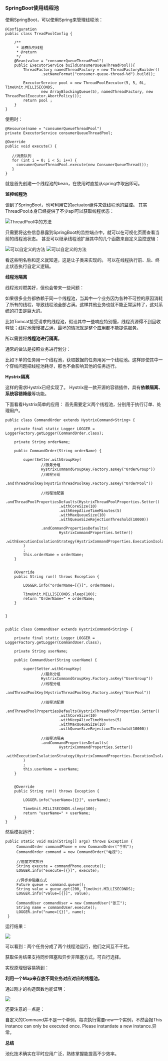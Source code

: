 ### SpringBoot使用线程池
  
  使用SpringBoot，可以使用Spring来管理线程池：
  
  ```
  @Configuration
  public class TreadPoolConfig {
  
      /**
       * 消费队列线程
       * @return
       */
      @Bean(value = "consumerQueueThreadPool")
      public ExecutorService buildConsumerQueueThreadPool(){
          ThreadFactory namedThreadFactory = new ThreadFactoryBuilder()
                  .setNameFormat("consumer-queue-thread-%d").build();
  
          ExecutorService pool = new ThreadPoolExecutor(5, 5, 0L, TimeUnit.MILLISECONDS,
                  new ArrayBlockingQueue(5), namedThreadFactory, new ThreadPoolExecutor.AbortPolicy());
          return pool ;
      }
  }
  ```
  
  使用时：
  
  ```
  @Resource(name = "consumerQueueThreadPool")
  private ExecutorService consumerQueueThreadPool;
  
  @Override
  public void execute() {
  
     //消费队列
     for (int i = 0; i < 5; i++) {
       consumerQueueThreadPool.execute(new ConsumerQueueThread());
     }
  }
  ```
  
  就是首先创建一个线程池的bean，在使用时直接从spring中取出即可。
  
  **监控线程池**
  
  谈到了SpringBoot，也可利用它的actuator组件来做线程池的监控。
  其实ThreadPool本身已经提供了不少api可以获取线程状态：
  
  ![ThreadPool中的方法](../image/201904010004.jpg)
  
  只需要将这些信息暴露到SpringBoot的监控端点中，就可以在可视化页面查看当前的线程池状态。
  甚至可以继承线程池扩展其中的几个函数来自定义监控逻辑：
  
   ![可以自定义的方法](../image/201904010005.jpg)
   ![可以自定义的方法](../image/201904010006.jpg)
   
   看这些明名称和定义就知道，这是让子类来实现的。
   可以在线程执行前、后、终止状态执行自定义逻辑。
   
   **线程池隔离**
   
   线程池对燃美好，但也会带来一些问题：
   
   如果很多业务都依赖于同一个线程池，当其中一个业务因为各种不可控的原因消耗了所有的线程，导致线程池全部占满。这样其他业务也就不能正常运转了，这对系统的打击是巨大的。
   
   比如Tomcat接受请求的线程池，假设其中一些响应特别慢，线程资源得不到回收释放；线程池慢慢被占满，最坏的情况就是整个应用都不能提供服务。
   
   所以需要将**线程池进行隔离**。
   
   通常的做法是按照业务进行划分：
   
   比如下单的任务用一个线程池，获取数据的任务用另一个线程池。这样即使其中一个穿线问题把线程池耗尽，那也不会影响其他的任务运行。
   
   **Hystrix隔离**
   
   这样的需求Hystrix已经实现了。
   Hystrix是一款开源的容错插件，具有**依赖隔离、系统容错降级**等功能。
   
   下面看看Hystrix简单的应用：
   首先需要定义两个线程池，分别用于执行订单、处理用户。
   
   ```
   public class CommandOrder extends HystrixCommand<String> {
   
       private final static Logger LOGGER = LoggerFactory.getLogger(CommandOrder.class);
   
       private String orderName;
   
       public CommandOrder(String orderName) {
   
           super(Setter.withGroupKey(
                   //服务分组
                   HystrixCommandGroupKey.Factory.asKey("OrderGroup"))
                   //线程分组
                   .andThreadPoolKey(HystrixThreadPoolKey.Factory.asKey("OrderPool"))
   
                   //线程池配置
                   .andThreadPoolPropertiesDefaults(HystrixThreadPoolProperties.Setter()
                           .withCoreSize(10)
                           .withKeepAliveTimeMinutes(5)
                           .withMaxQueueSize(10)
                           .withQueueSizeRejectionThreshold(10000))
   
                   .andCommandPropertiesDefaults(
                           HystrixCommandProperties.Setter()
                                   .withExecutionIsolationStrategy(HystrixCommandProperties.ExecutionIsolationStrategy.THREAD))
           )
           ;
           this.orderName = orderName;
       }
   
   
       @Override
       public String run() throws Exception {
   
           LOGGER.info("orderName=[{}]", orderName);
   
           TimeUnit.MILLISECONDS.sleep(100);
           return "OrderName=" + orderName;
       }
   
   
   }
   
   
   public class CommandUser extends HystrixCommand<String> {
   
       private final static Logger LOGGER = LoggerFactory.getLogger(CommandUser.class);
   
       private String userName;
   
       public CommandUser(String userName) {
   
           super(Setter.withGroupKey(
                   //服务分组
                   HystrixCommandGroupKey.Factory.asKey("UserGroup"))
                   //线程分组
                   .andThreadPoolKey(HystrixThreadPoolKey.Factory.asKey("UserPool"))
   
                   //线程池配置
                   .andThreadPoolPropertiesDefaults(HystrixThreadPoolProperties.Setter()
                           .withCoreSize(10)
                           .withKeepAliveTimeMinutes(5)
                           .withMaxQueueSize(10)
                           .withQueueSizeRejectionThreshold(10000))
   
                   //线程池隔离
                   .andCommandPropertiesDefaults(
                           HystrixCommandProperties.Setter()
                                   .withExecutionIsolationStrategy(HystrixCommandProperties.ExecutionIsolationStrategy.THREAD))
           )
           ;
           this.userName = userName;
       }
   
   
       @Override
       public String run() throws Exception {
   
           LOGGER.info("userName=[{}]", userName);
   
           TimeUnit.MILLISECONDS.sleep(100);
           return "userName=" + userName;
       }
   }
   ```
   
   然后模拟运行：
   ```
   public static void main(String[] args) throws Exception {
        CommandOrder commandPhone = new CommandOrder("手机");
        CommandOrder command = new CommandOrder("电视");

        //阻塞方式执行
        String execute = commandPhone.execute();
        LOGGER.info("execute=[{}]", execute);

        //异步非阻塞方式
        Future queue = command.queue();
        String value = queue.get(200, TimeUnit.MILLISECONDS);
        LOGGER.info("value=[{}]", value);

        CommandUser commandUser = new CommandUser("张三");
        String name = commandUser.execute();
        LOGGER.info("name=[{}]", name);
    }
   ```
   
   运行结果：
   
   ![](../image/201904010007.jpg)
   
   可以看到：两个任务分成了两个线程池运行，他们之间互不干扰。
   
   获取任务结果支持同步阻塞和异步非阻塞方式，可自行选择。
   
   实现原理很容易猜到：
   
   **利用一个Map来存放不同业务对应对应的线程池。**
   
   通过刚才的构造函数也能证明：
   
   ![](../image/201904010008.jpg)
   
   还要注意的一点是：
   
   自定义的Command并不是一个单例，每次执行需要new一个实例，不然会报This instance can only be executed once. Please instantiate a new instance.异常。
   
   **总结**
   
   池化技术确实在平时应用广泛，熟练掌握能提高不少效率。  
  
  
  
  
  
  
  